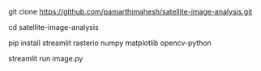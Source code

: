 git clone https://github.com/pamarthimahesh/satellite-image-analysis.git

cd satellite-image-analysis

pip install streamlit rasterio numpy matplotlib opencv-python

streamlit run image.py
